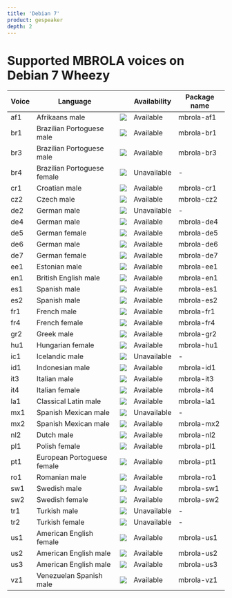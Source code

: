 ```yaml
---
title: 'Debian 7'
product: gespeaker
depth: 2
---
```


# Supported MBROLA voices on Debian 7 Wheezy

| **Voice** | **Language**                |                             | **Availability** | **Package name**  |
| --------- | --------------------------- | --------------------------- | ---------------- | ----------------- |
| af1       | Afrikaans male              | ![](/resources/gtk-yes.png) | Available        | mbrola-af1        |
| br1       | Brazilian Portoguese male   | ![](/resources/gtk-yes.png) | Available        | mbrola-br1        |
| br3       | Brazilian Portoguese male   | ![](/resources/gtk-yes.png) | Available        | mbrola-br3        |
| br4       | Brazilian Portoguese female | ![](/resources/gtk-no.png)  | Unavailable      | -                 |
| cr1       | Croatian male               | ![](/resources/gtk-yes.png) | Available        | mbrola-cr1        |
| cz2       | Czech male                  | ![](/resources/gtk-yes.png) | Available        | mbrola-cz2        |
| de2       | German male                 | ![](/resources/gtk-no.png)  | Unavailable      | -                 |
| de4       | German male                 | ![](/resources/gtk-yes.png) | Available        | mbrola-de4        |
| de5       | German female               | ![](/resources/gtk-yes.png) | Available        | mbrola-de5        |
| de6       | German male                 | ![](/resources/gtk-yes.png) | Available        | mbrola-de6        |
| de7       | German female               | ![](/resources/gtk-yes.png) | Available        | mbrola-de7        |
| ee1       | Estonian male               | ![](/resources/gtk-yes.png) | Available        | mbrola-ee1        |
| en1       | British English male        | ![](/resources/gtk-yes.png) | Available        | mbrola-en1        |
| es1       | Spanish male                | ![](/resources/gtk-yes.png) | Available        | mbrola-es1        |
| es2       | Spanish male                | ![](/resources/gtk-yes.png) | Available        | mbrola-es2        |
| fr1       | French male                 | ![](/resources/gtk-yes.png) | Available        | mbrola-fr1        |
| fr4       | French female               | ![](/resources/gtk-yes.png) | Available        | mbrola-fr4        |
| gr2       | Greek male                  | ![](/resources/gtk-yes.png) | Available        | mbrola-gr2        |
| hu1       | Hungarian female            | ![](/resources/gtk-yes.png) | Available        | mbrola-hu1        |
| ic1       | Icelandic male              | ![](/resources/gtk-no.png)  | Unavailable      | -                 |
| id1       | Indonesian male             | ![](/resources/gtk-yes.png) | Available        | mbrola-id1        |
| it3       | Italian male                | ![](/resources/gtk-yes.png) | Available        | mbrola-it3        |
| it4       | Italian female              | ![](/resources/gtk-yes.png) | Available        | mbrola-it4        |
| la1       | Classical Latin male        | ![](/resources/gtk-yes.png) | Available        | mbrola-la1        |
| mx1       | Spanish Mexican male        | ![](/resources/gtk-no.png)  | Unavailable      | -                 |
| mx2       | Spanish Mexican male        | ![](/resources/gtk-yes.png) | Available        | mbrola-mx2        |
| nl2       | Dutch male                  | ![](/resources/gtk-yes.png) | Available        | mbrola-nl2        |
| pl1       | Polish female               | ![](/resources/gtk-yes.png) | Available        | mbrola-pl1        |
| pt1       | European Portoguese female  | ![](/resources/gtk-yes.png) | Available        | mbrola-pt1        |
| ro1       | Romanian male               | ![](/resources/gtk-yes.png) | Available        | mbrola-ro1        |
| sw1       | Swedish male                | ![](/resources/gtk-yes.png) | Available        | mbrola-sw1        |
| sw2       | Swedish female              | ![](/resources/gtk-yes.png) | Available        | mbrola-sw2        |
| tr1       | Turkish male                | ![](/resources/gtk-no.png)  | Unavailable      | -                 |
| tr2       | Turkish female              | ![](/resources/gtk-no.png)  | Unavailable      | -                 |
| us1       | American English female     | ![](/resources/gtk-yes.png) | Available        | mbrola-us1        |
| us2       | American English male       | ![](/resources/gtk-yes.png) | Available        | mbrola-us2        |
| us3       | American English male       | ![](/resources/gtk-yes.png) | Available        | mbrola-us3        |
| vz1       | Venezuelan Spanish male     | ![](/resources/gtk-yes.png) | Available        | mbrola-vz1        |
